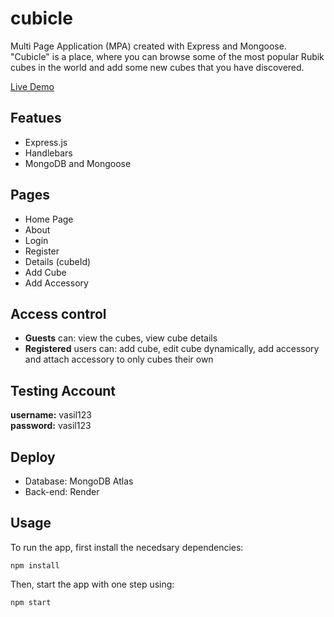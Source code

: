 # cubicle
Multi Page Application (MPA) created with Express and Mongoose.
"Cubicle" is a place, where you can browse some of the most popular Rubik cubes in the world and add some new cubes that you have discovered. 

[Live Demo](https://cubical-xvwg.onrender.com/)

## Featues
* Express.js
* Handlebars
* MongoDB and Mongoose

## Pages 
* Home Page 
* About 
* Login 
* Register 
* Details (cubeId)
* Add Cube
* Add Accessory

## Access control
* **Guests** can: view the cubes, view cube details 
* **Registered** users can: add cube, edit cube dynamically, add accessory and attach accessory to only cubes their own

## Testing Account
**username:** vasil123\
**password:** vasil123

## Deploy
- Database: MongoDB Atlas
- Back-end: Render

## Usage
To run the app, first install the necedsary dependencies:

`npm install` 

Then, start the app with one step using:

`npm start`
